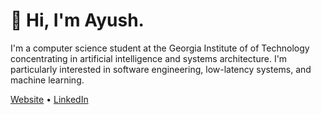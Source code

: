 # 👋 Hi, I'm Ayush.
I'm a computer science student at the Georgia Institute of of Technology concentrating in artificial intelligence and systems architecture. I'm particularly interested in software engineering, low-latency systems, and machine learning.

[Website](https://ayushgundawar.me) • [LinkedIn](https://linkedin.com/in/ayushgun)
